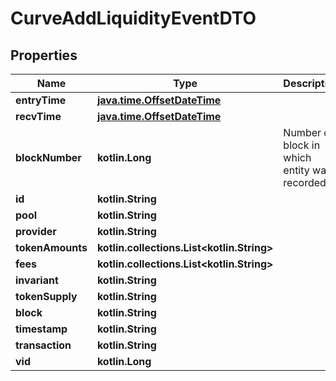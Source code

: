 
# CurveAddLiquidityEventDTO

## Properties
Name | Type | Description | Notes
------------ | ------------- | ------------- | -------------
**entryTime** | [**java.time.OffsetDateTime**](java.time.OffsetDateTime.md) |  |  [optional]
**recvTime** | [**java.time.OffsetDateTime**](java.time.OffsetDateTime.md) |  |  [optional]
**blockNumber** | **kotlin.Long** | Number of block in which entity was recorded. |  [optional]
**id** | **kotlin.String** |  |  [optional]
**pool** | **kotlin.String** |  |  [optional]
**provider** | **kotlin.String** |  |  [optional]
**tokenAmounts** | **kotlin.collections.List&lt;kotlin.String&gt;** |  |  [optional]
**fees** | **kotlin.collections.List&lt;kotlin.String&gt;** |  |  [optional]
**invariant** | **kotlin.String** |  |  [optional]
**tokenSupply** | **kotlin.String** |  |  [optional]
**block** | **kotlin.String** |  |  [optional]
**timestamp** | **kotlin.String** |  |  [optional]
**transaction** | **kotlin.String** |  |  [optional]
**vid** | **kotlin.Long** |  |  [optional]



